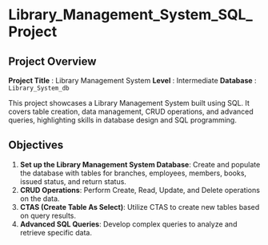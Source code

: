 # Library_Management_System_SQL_Project
## Project Overview

**Project Title** : Library Management System
**Level** : Intermediate
**Database** : `Library_System_db`

This project showcases a Library Management System built using SQL. It covers table creation, data management, CRUD operations, and advanced queries, highlighting skills in database design and SQL programming.

## Objectives

1. **Set up the Library Management System Database**: Create and populate the database with tables for branches, employees, members, books, issued status, and return status.
2. **CRUD Operations**: Perform Create, Read, Update, and Delete operations on the data.
3. **CTAS (Create Table As Select)**: Utilize CTAS to create new tables based on query results.
4. **Advanced SQL Queries**: Develop complex queries to analyze and retrieve specific data.


